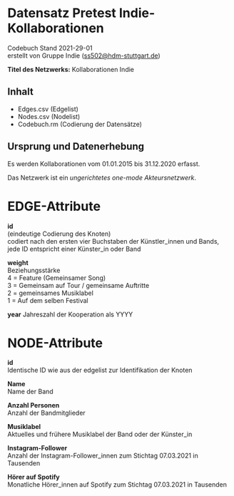 # Datensatz Pretest Indie-Kollaborationen #
Codebuch Stand 2021-29-01   
erstellt von Gruppe Indie (ss502@hdm-stuttgart.de)

**Titel des Netzwerks:**
Kollaborationen Indie

## Inhalt
- Edges.csv (Edgelist)
- Nodes.csv (Nodelist)
- Codebuch.rm (Codierung der Datensätze)

## Ursprung und Datenerhebung

Es werden Kollaborationen vom 01.01.2015 bis 31.12.2020 erfasst.

Das Netzwerk ist ein *ungerichtetes one-mode Akteursnetzwerk*.

# EDGE-Attribute

**id**  
(eindeutige Codierung des Knoten)   
codiert nach den ersten vier Buchstaben der Künstler_innen und Bands, jede ID entspricht einer Künster_in oder Band

**weight**  
Beziehungsstärke   
4 = Feature (Gemeinsamer Song)  
3 = Gemeinsam auf Tour / gemeinsame Auftritte  
2 = gemeinsames Musiklabel  
1 = Auf dem selben Festival  

**year**
Jahreszahl der Kooperation als YYYY

# NODE-Attribute  
  
**id**  
Identische ID wie aus der edgelist zur Identifikation der Knoten

**Name**  
Name der Band

**Anzahl Personen**  
Anzahl der Bandmitglieder

**Musiklabel**  
Aktuelles und frühere Musiklabel der Band oder der Künster_in

**Instagram-Follower**  
Anzahl der Instagram-Follower_innen zum Stichtag 07.03.2021 in Tausenden

**Hörer auf Spotify**  
Monatliche Hörer_innen auf Spotify zum Stichtag 07.03.2021 in Tausenden

##

